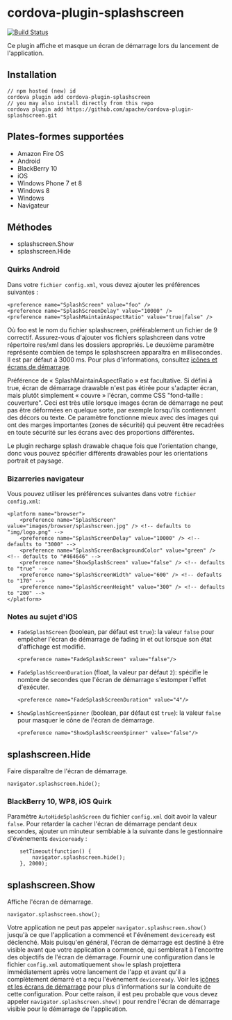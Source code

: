 <!--
# license: Licensed to the Apache Software Foundation (ASF) under one
#         or more contributor license agreements.  See the NOTICE file
#         distributed with this work for additional information
#         regarding copyright ownership.  The ASF licenses this file
#         to you under the Apache License, Version 2.0 (the
#         "License"); you may not use this file except in compliance
#         with the License.  You may obtain a copy of the License at
#
#           https://www.apache.org/licenses/LICENSE-2.0
#
#         Unless required by applicable law or agreed to in writing,
#         software distributed under the License is distributed on an
#         "AS IS" BASIS, WITHOUT WARRANTIES OR CONDITIONS OF ANY
#         KIND, either express or implied.  See the License for the
#         specific language governing permissions and limitations
#         under the License.
-->

# cordova-plugin-splashscreen

[![Build Status](https://travis-ci.org/apache/cordova-plugin-splashscreen.svg)](https://travis-ci.org/apache/cordova-plugin-splashscreen)

Ce plugin affiche et masque un écran de démarrage lors du lancement de l'application.

## Installation

    // npm hosted (new) id
    cordova plugin add cordova-plugin-splashscreen
    // you may also install directly from this repo
    cordova plugin add https://github.com/apache/cordova-plugin-splashscreen.git
    

## Plates-formes supportées

  * Amazon Fire OS
  * Android
  * BlackBerry 10
  * iOS
  * Windows Phone 7 et 8
  * Windows 8
  * Windows
  * Navigateur

## Méthodes

  * splashscreen.Show
  * splashscreen.Hide

### Quirks Android

Dans votre `fichier config.xml`, vous devez ajouter les préférences suivantes :

    <preference name="SplashScreen" value="foo" />
    <preference name="SplashScreenDelay" value="10000" />
    <preference name="SplashMaintainAspectRatio" value="true|false" />
    

Où foo est le nom du fichier splashscreen, préférablement un fichier de 9 correctif. Assurez-vous d'ajouter vos fichiers splashcreen dans votre répertoire res/xml dans les dossiers appropriés. Le deuxième paramètre représente combien de temps le splashscreen apparaîtra en millisecondes. Il est par défaut à 3000 ms. Pour plus d'informations, consultez [icônes et écrans de démarrage](https://cordova.apache.org/docs/en/edge/config_ref_images.md.html).

Préférence de « SplashMaintainAspectRatio » est facultative. Si défini à true, écran de démarrage drawable n'est pas étirée pour s'adapter écran, mais plutôt simplement « couvre » l'écran, comme CSS "fond-taille : couverture". Ceci est très utile lorsque images écran de démarrage ne peut pas être déformées en quelque sorte, par exemple lorsqu'ils contiennent des décors ou texte. Ce paramètre fonctionne mieux avec des images qui ont des marges importantes (zones de sécurité) qui peuvent être recadrées en toute sécurité sur les écrans avec des proportions différentes.

Le plugin recharge splash drawable chaque fois que l'orientation change, donc vous pouvez spécifier différents drawables pour les orientations portrait et paysage.

### Bizarreries navigateur

Vous pouvez utiliser les préférences suivantes dans votre `fichier config.xml`:

    <platform name="browser">
        <preference name="SplashScreen" value="images/browser/splashscreen.jpg" /> <!-- defaults to "img/logo.png" -->
        <preference name="SplashScreenDelay" value="10000" /> <!-- defaults to "3000" -->
        <preference name="SplashScreenBackgroundColor" value="green" /> <!-- defaults to "#464646" -->
        <preference name="ShowSplashScreen" value="false" /> <!-- defaults to "true" -->
        <preference name="SplashScreenWidth" value="600" /> <!-- defaults to "170" -->
        <preference name="SplashScreenHeight" value="300" /> <!-- defaults to "200" -->
    </platform>
    

### Notes au sujet d'iOS

  * `FadeSplashScreen` (boolean, par défaut est `true`): la valeur `false` pour empêcher l'écran de démarrage de fading in et out lorsque son état d'affichage est modifié.
    
        <preference name="FadeSplashScreen" value="false"/>
        

  * `FadeSplashScreenDuration` (float, la valeur par défaut `2`): spécifie le nombre de secondes que l'écran de démarrage s'estomper l'effet d'exécuter.
    
        <preference name="FadeSplashScreenDuration" value="4"/>
        

  * `ShowSplashScreenSpinner` (boolean, par défaut est `true`): la valeur `false` pour masquer le cône de l'écran de démarrage.
    
        <preference name="ShowSplashScreenSpinner" value="false"/>
        

## splashscreen.Hide

Faire disparaître de l'écran de démarrage.

    navigator.splashscreen.hide();
    

### BlackBerry 10, WP8, iOS Quirk

Paramètre `AutoHideSplashScreen` du fichier `config.xml` doit avoir la valeur `false`. Pour retarder la cacher l'écran de démarrage pendant deux secondes, ajouter un minuteur semblable à la suivante dans le gestionnaire d'événements `deviceready` :

        setTimeout(function() {
            navigator.splashscreen.hide();
        }, 2000);
    

## splashscreen.Show

Affiche l'écran de démarrage.

    navigator.splashscreen.show();
    

Votre application ne peut pas appeler `navigator.splashscreen.show()` jusqu'à ce que l'application a commencé et l'événement `deviceready` est déclenché. Mais puisqu'en général, l'écran de démarrage est destiné à être visible avant que votre application a commencé, qui semblerait à l'encontre des objectifs de l'écran de démarrage. Fournir une configuration dans le fichier `config.xml` automatiquement `show` le splash projettera immédiatement après votre lancement de l'app et avant qu'il a complètement démarré et a reçu l'événement `deviceready`. Voir les [icônes et les écrans de démarrage](https://cordova.apache.org/docs/en/edge/config_ref_images.md.html) pour plus d'informations sur la conduite de cette configuration. Pour cette raison, il est peu probable que vous devez appeler `navigator.splashscreen.show()` pour rendre l'écran de démarrage visible pour le démarrage de l'application.